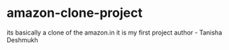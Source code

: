 # amazon-clone-project
its basically a clone of the  amazon.in it is my first project
author - Tanisha Deshmukh
